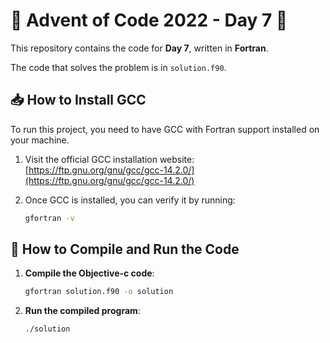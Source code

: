 # 🎄 Advent of Code 2022 - Day 7 🎄

This repository contains the code for **Day 7**, written in **Fortran**.

The code that solves the problem is in `solution.f90`.

## 📥 How to Install GCC

To run this project, you need to have GCC with Fortran support installed on your machine.

1. Visit the official GCC installation website:  
   [https://ftp.gnu.org/gnu/gcc/gcc-14.2.0/](https://ftp.gnu.org/gnu/gcc/gcc-14.2.0/)

2. Once GCC is installed, you can verify it by running:

   ```bash
   gfortran -v
   ```

## 🚀 How to Compile and Run the Code

1. **Compile the Objective-c code**:
   
   ```bash
   gfortran solution.f90 -o solution
   ```

2. **Run the compiled program**:

   ```bash
   ./solution
   ```